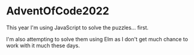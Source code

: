 # AdventOfCode2022

This year I'm using JavaScript to solve the puzzles... first.

I'm also attempting to solve them using Elm as I don't get much chance to work with it much these days.
